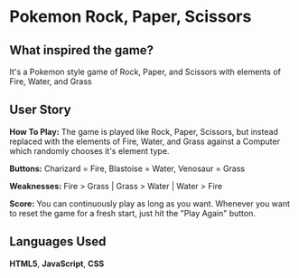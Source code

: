 # Pokemon Rock, Paper, Scissors

## What inspired the game?
It's a Pokemon style game of Rock, Paper, and Scissors with elements of Fire, Water, and Grass

## User Story
**How To Play:**
The game is played like Rock, Paper, Scissors, but instead replaced with the elements of Fire, Water, and Grass against a Computer which randomly chooses it's element type.

**Buttons:**
Charizard = Fire,
Blastoise = Water,
Venosaur = Grass

**Weaknesses:**
Fire > Grass |
Grass > Water |
Water > Fire

**Score:**
You can continuously play as long as you want.
Whenever you want to reset the game for a fresh start, just hit the "Play Again" button.

## Languages Used
**HTML5**,
**JavaScript**,
**CSS**
